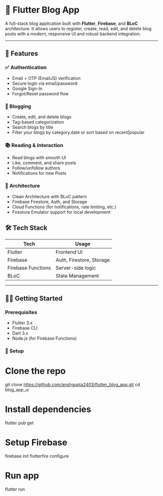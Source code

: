 # 📝 Flutter Blog App

A full-stack blog application built with **Flutter**, **Firebase**, and **BLoC** architecture. It allows users to register, create, read, edit, and delete blog posts with a modern, responsive UI and robust backend integration.

---

## 🚀 Features

### ✅ Authentication
- Email + OTP (EmailJS) verification
- Secure login via email/password
- Google Sign-In
- Forgot/Reset password flow

### 📝 Blogging
- Create, edit, and delete blogs
- Tag-based categorization
- Search blogs by title
- Filter your blogs by category,date or sort based on recent|popular

### 📚 Reading & Interaction
- Read blogs with smooth UI
- Like, comment, and share posts
- Follow/unfollow authors
- Notifications for new Posts

### 🔧 Architecture
- Clean Architecture with BLoC pattern
- Firebase Firestore, Auth, and Storage
- Cloud Functions (for notifications, rate limiting, etc.)
- Firestore Emulator support for local development

## 🛠️ Tech Stack

| Tech | Usage |
|------|--------|
| Flutter | Frontend UI |
| Firebase | Auth, Firestore, Storage |
| Firebase Functions | Server-side logic |
| BLoC | State Management |

---

## 🧑‍💻 Getting Started

### Prerequisites
- Flutter 3.x
- Firebase CLI
- Dart 3.x
- Node.js (for Firebase Functions)

### 🔧 Setup

# Clone the repo
git clone https://github.com/anshgupta2403/flutter_blog_app.git
cd blog_app_ui

# Install dependencies
flutter pub get

# Setup Firebase
firebase init
flutterfire configure

# Run app
flutter run
